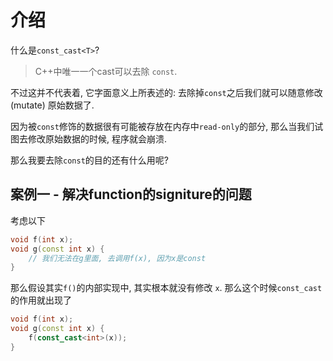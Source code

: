 # 介绍

什么是`const_cast<T>`?

> C++中唯一一个cast可以去除 `const`.

不过这并不代表着, 它字面意义上所表述的: 去除掉`const`之后我们就可以随意修改 (mutate) 原始数据了.

因为被`const`修饰的数据很有可能被存放在内存中`read-only`的部分, 那么当我们试图去修改原始数据的时候, 程序就会崩溃.

那么我要去除`const`的目的还有什么用呢?

## 案例一 - 解决function的signiture的问题

考虑以下

```cpp
void f(int x);
void g(const int x) {
    // 我们无法在g里面, 去调用f(x), 因为x是const
}
```

那么假设其实`f()`的内部实现中, 其实根本就没有修改 `x`. 那么这个时候`const_cast`的作用就出现了

```cpp
void f(int x);
void g(const int x) {
    f(const_cast<int>(x));
}
```

